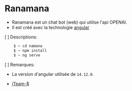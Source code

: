 # Ranamana

- Ranamana est un chat bot (web) qui utilise l'api OPENAI.
- Il est créé avec la technologie [angular](https://angular.io)

[ ] Descriptions:

``` Bash
    $ ~ cd namana
    $ ~ npm install
    $ ~ ng serve
```

[ ] Remarques: 
- La version d'angular utilisée de `14.12.0`.


- [iTeam-$](https://iteam-s.mg)